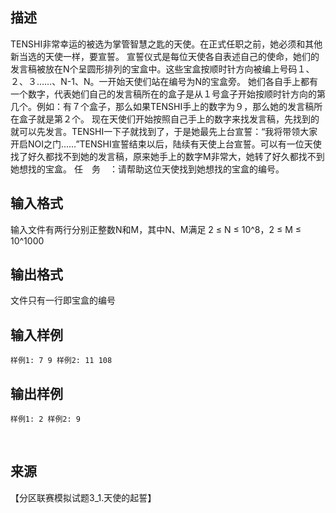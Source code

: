 ## 描述

TENSHI非常幸运的被选为掌管智慧之匙的天使。在正式任职之前，她必须和其他新当选的天使一样，要宣誓。 宣誓仪式是每位天使各自表述自己的使命，她们的发言稿被放在N个呈圆形排列的宝盒中。这些宝盒按顺时针方向被编上号码１、２、３……、N-1、N。一开始天使们站在编号为N的宝盒旁。 她们各自手上都有一个数字，代表她们自己的发言稿所在的盒子是从１号盒子开始按顺时针方向的第几个。例如：有７个盒子，那么如果TENSHI手上的数字为９，那么她的发言稿所在盒子就是第２个。 现在天使们开始按照自己手上的数字来找发言稿，先找到的就可以先发言。TENSHI一下子就找到了，于是她最先上台宣誓：“我将带领大家开启NOI之门……”TENSHI宣誓结束以后，陆续有天使上台宣誓。可以有一位天使找了好久都找不到她的发言稿，原来她手上的数字M非常大，她转了好久都找不到她想找的宝盒。 任　务　：请帮助这位天使找到她想找的宝盒的编号。

## 输入格式

输入文件有两行分别正整数N和M，其中N、M满足 2 ≤ N ≤ 10^8，2 ≤ M ≤ 10^1000 

## 输出格式

文件只有一行即宝盒的编号 

## 输入样例

```plaintext
样例1: 7 9 样例2: 11 108 
```

## 输出样例

```plaintext
样例1: 2 样例2: 9 
```



 

## 来源

【分区联赛模拟试题3_1.天使的起誓】

